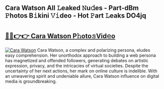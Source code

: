 ## Cara Watson All 𝙻eaked 𝙽u𝚍es - Part-dBm 𝙿hotos B𝚒kini 𝚅𝚒deo - Hot 𝙿art 𝙻eaks DO4jq

# <h2><a href="http://ld3918x.urlbe.top/?page=Cara+Watson">🔗🔗👉👉 Cara Watson P𝚑oto𝚜Vid𝚎o</a></h2>

[![Cara Watson](https://i.imgur.com/eBuTRDB.gif)](http://ld3918x.urlbe.top/?page=Cara+Watson)
Cara Watson, a complex and polarizing persona, eludes easy comprehension. Her unorthodox approach to building a web persona has magnetized and offended followers, generating debates on artistic expression, privacy, and the intricacies of virtual societies. Despite the uncertainty of her next actions, her mark on online culture is indelible. With an unwavering spirit and undeniable allure, Cara Watson influence on digital media is groundbreaking.
